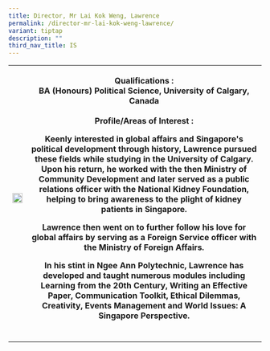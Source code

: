 ```yaml
---
title: Director, Mr Lai Kok Weng, Lawrence
permalink: /director-mr-lai-kok-weng-lawrence/
variant: tiptap
description: ""
third_nav_title: IS
---
```

<table>
<tbody>
<tr>
<th rowspan="1" colspan="1">
<div class="isomer-image-wrapper">
<img style="width: 100%" height="auto" width="100%" src="https://graduation.np.edu.sg/staffdirectory/PublishingImages/is/IS_LAI%20KOK%20WENG%20LAWRENCE_5581.jpg">
</div>
</th>
<th rowspan="1" colspan="1">
<p>Qualifications :
<br>BA (Honours) Political Science, University of Calgary, Canada
<br>
<br>Profile/Areas of Interest :</p>
<p>Keenly interested in global affairs and Singapore's political development
through history, Lawrence pursued these fields while studying in the University
of Calgary. Upon his return, he worked with the then Ministry of Community
Development and later served as a public relations officer with the National
Kidney Foundation, helping to bring awareness to the plight of kidney patients
in Singapore.
<br>
</p>
<p>Lawrence then went on to further follow his love for global affairs by
serving as a Foreign Service officer with the Ministry of Foreign Affairs.
<br>
</p>
<p>In his stint in Ngee Ann Polytechnic, Lawrence has developed and taught
numerous modules including Learning from the 20th Century, Writing an Effective
Paper, Communication Toolkit, Ethical Dilemmas, Creativity, Events Management
and World Issues: A Singapore Perspective.</p>
</th>
</tr>
<tr>
<td rowspan="1" colspan="1">
<p></p>
</td>
<td rowspan="1" colspan="1">
<p></p>
</td>
</tr>
</tbody>
</table>
<p></p>